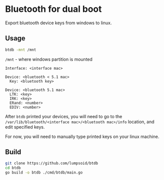 # Bluetooth for dual boot

Export bluetooth device keys from windows to linux.

## Usage

```sh
btdb -mnt /mnt
```

`/mnt` - where windows partition is mounted

```
Interface: <interface mac>

Device: <bluetooth < 5.1 mac>
  Key: <bluetooth key>

Device: <bluetooth 5.1 mac>
  LTK: <key>
  IRK: <key>
  ERand: <number>
  EDIV: <number>
```

After `btdb` printed your devices, you will need to go to the `/var/lib/bluetooth/<interface mac>/<bluetooth mac>/info` location, and edit specified keys.

For now, you will need to manually type printed keys on your linux machine.

## Build

```sh
git clone https://github.com/lumpsoid/btdb
cd btdb
go build -o btdb ./cmd/btdb/main.go
```
